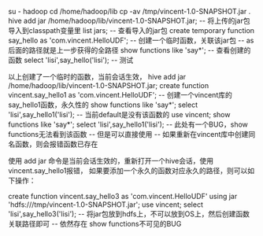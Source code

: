 su - hadoop
cd /home/hadoop/lib
cp -av /tmp/vincent-1.0-SNAPSHOT.jar .
hive
add jar /home/hadoop/lib/vincent-1.0-SNAPSHOT.jar;
-- 将上传的jar包导入到classpath变量里
list jars;
-- 查看导入的jar包
create temporary function say_hello as 'com.vincent.HelloUDF';
-- 创建一个临时函数，关联该jar包
-- as 后面的路径就是上一步获得的全路径
show functions like 'say*';
-- 查看创建的函数
select 'lisi',say_hello('lisi');
-- 测试

以上创建了一个临时的函数，当前会话生效，
hive
add jar /home/hadoop/lib/vincent-1.0-SNAPSHOT.jar;
create function vincent.say_hello1 as 'com.vincent.HelloUDF';
-- 创建一个vincent库的say_hello1函数，永久性的
show functions like 'say*';
select 'lisi',say_hello1('lisi');
-- 当前default是没有该函数的
use vincent;
show functions like 'say*';
select 'lisi',say_hello1('lisi');
-- 此处有一个BUG，show functions无法看到该函数
-- 但是可以直接使用
-- 如果重新在vincent库中创建同名函数，则会报错函数已存在

使用 add jar 命令是当前会话生效的，重新打开一个hive会话，使用vincent.say_hello1报错， 
如果要添加一个永久的函数对应永久的路径，则可以如下操作：

create function vincent.say_hello3 
  as 'com.vincent.HelloUDF' 
  using jar 'hdfs:///tmp/vincent-1.0-SNAPSHOT.jar';
use vincent;
select 'lisi',say_hello3('lisi');
-- 将jar包放到hdfs上，不可以放到OS上，然后创建函数关联路径即可
-- 依然存在 show functions不可见的BUG
